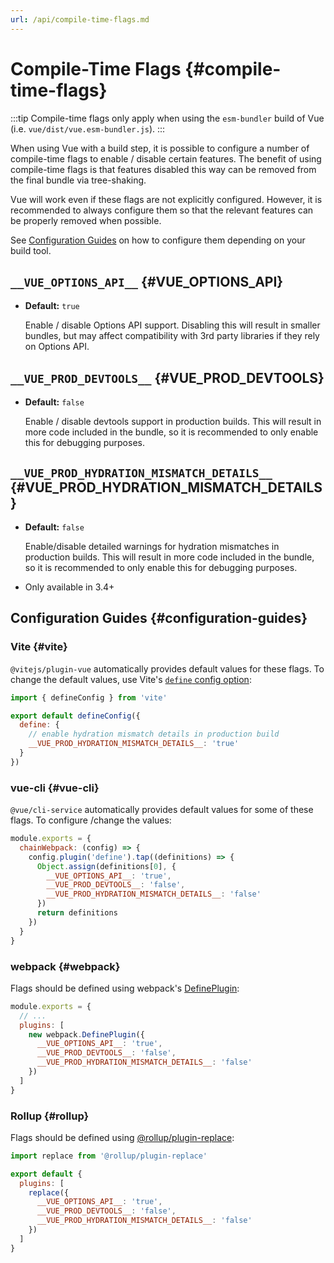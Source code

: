 ```yaml
---
url: /api/compile-time-flags.md
---
```


# Compile-Time Flags {#compile-time-flags}

:::tip
Compile-time flags only apply when using the `esm-bundler` build of Vue (i.e. `vue/dist/vue.esm-bundler.js`).
:::

When using Vue with a build step, it is possible to configure a number of compile-time flags to enable / disable certain features. The benefit of using compile-time flags is that features disabled this way can be removed from the final bundle via tree-shaking.

Vue will work even if these flags are not explicitly configured. However, it is recommended to always configure them so that the relevant features can be properly removed when possible.

See [Configuration Guides](#configuration-guides) on how to configure them depending on your build tool.

## `__VUE_OPTIONS_API__` {#VUE_OPTIONS_API}

- **Default:** `true`

  Enable / disable Options API support. Disabling this will result in smaller bundles, but may affect compatibility with 3rd party libraries if they rely on Options API.

## `__VUE_PROD_DEVTOOLS__` {#VUE_PROD_DEVTOOLS}

- **Default:** `false`

  Enable / disable devtools support in production builds. This will result in more code included in the bundle, so it is recommended to only enable this for debugging purposes.

## `__VUE_PROD_HYDRATION_MISMATCH_DETAILS__` {#VUE_PROD_HYDRATION_MISMATCH_DETAILS}

- **Default:** `false`

  Enable/disable detailed warnings for hydration mismatches in production builds. This will result in more code included in the bundle, so it is recommended to only enable this for debugging purposes.

- Only available in 3.4+

## Configuration Guides {#configuration-guides}

### Vite {#vite}

`@vitejs/plugin-vue` automatically provides default values for these flags. To change the default values, use Vite's [`define` config option](https://vitejs.dev/config/shared-options.html#define):

```js [vite.config.js]
import { defineConfig } from 'vite'

export default defineConfig({
  define: {
    // enable hydration mismatch details in production build
    __VUE_PROD_HYDRATION_MISMATCH_DETAILS__: 'true'
  }
})
```

### vue-cli {#vue-cli}

`@vue/cli-service` automatically provides default values for some of these flags. To configure /change the values:

```js [vue.config.js]
module.exports = {
  chainWebpack: (config) => {
    config.plugin('define').tap((definitions) => {
      Object.assign(definitions[0], {
        __VUE_OPTIONS_API__: 'true',
        __VUE_PROD_DEVTOOLS__: 'false',
        __VUE_PROD_HYDRATION_MISMATCH_DETAILS__: 'false'
      })
      return definitions
    })
  }
}
```

### webpack {#webpack}

Flags should be defined using webpack's [DefinePlugin](https://webpack.js.org/plugins/define-plugin/):

```js [webpack.config.js]
module.exports = {
  // ...
  plugins: [
    new webpack.DefinePlugin({
      __VUE_OPTIONS_API__: 'true',
      __VUE_PROD_DEVTOOLS__: 'false',
      __VUE_PROD_HYDRATION_MISMATCH_DETAILS__: 'false'
    })
  ]
}
```

### Rollup {#rollup}

Flags should be defined using [@rollup/plugin-replace](https://github.com/rollup/plugins/tree/master/packages/replace):

```js [rollup.config.js]
import replace from '@rollup/plugin-replace'

export default {
  plugins: [
    replace({
      __VUE_OPTIONS_API__: 'true',
      __VUE_PROD_DEVTOOLS__: 'false',
      __VUE_PROD_HYDRATION_MISMATCH_DETAILS__: 'false'
    })
  ]
}
```
